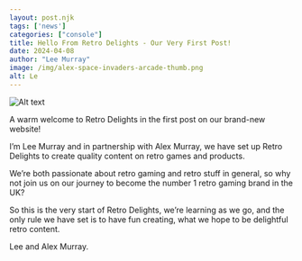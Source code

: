 ```yaml
---
layout: post.njk 
tags: ['news']
categories: ["console"]
title: Hello From Retro Delights - Our Very First Post!
date: 2024-04-08
author: "Lee Murray"
image: /img/alex-space-invaders-arcade-thumb.png
alt: Le
---
```


![Alt text](/img/alex-space-invaders-arcade.png "Alex playing on a space invaders arcade machine.")

A warm welcome to Retro Delights in the first post on our brand-new website!

I’m Lee Murray and in partnership with Alex Murray, we have set up Retro Delights to create quality content on retro games and products.

We’re both passionate about retro gaming and retro stuff in general, so why not join us on our journey to become the number 1 retro gaming brand in the UK?

So this is the very start of Retro Delights, we’re learning as we go, and the only rule we have set is to have fun creating, what we hope to be delightful retro content.

Lee and Alex Murray.


